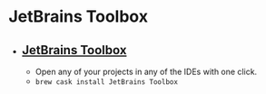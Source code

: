 # JetBrains Toolbox
- [JetBrains Toolbox](https://www.jetbrains.com/toolbox/app/)
  - 
  - Open any of your projects in any of the IDEs with one click.
  - `brew cask install JetBrains Toolbox`
